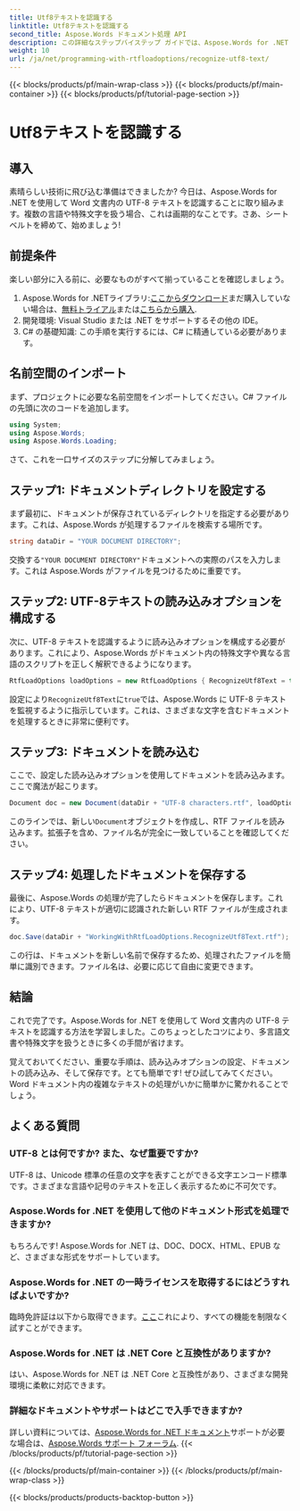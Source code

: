 ```yaml
---
title: Utf8テキストを認識する
linktitle: Utf8テキストを認識する
second_title: Aspose.Words ドキュメント処理 API
description: この詳細なステップバイステップ ガイドでは、Aspose.Words for .NET を使用して Word 文書内の UTF-8 テキストを認識する方法を学習します。
weight: 10
url: /ja/net/programming-with-rtfloadoptions/recognize-utf8-text/
---
```


{{< blocks/products/pf/main-wrap-class >}}
{{< blocks/products/pf/main-container >}}
{{< blocks/products/pf/tutorial-page-section >}}

# Utf8テキストを認識する

## 導入

素晴らしい技術に飛び込む準備はできましたか? 今日は、Aspose.Words for .NET を使用して Word 文書内の UTF-8 テキストを認識することに取り組みます。複数の言語や特殊文字を扱う場合、これは画期的なことです。さあ、シートベルトを締めて、始めましょう!

## 前提条件

楽しい部分に入る前に、必要なものがすべて揃っていることを確認しましょう。

1.  Aspose.Words for .NETライブラリ:[ここからダウンロード](https://releases.aspose.com/words/net/)まだ購入していない場合は、[無料トライアル](https://releases.aspose.com/)または[こちらから購入](https://purchase.aspose.com/buy).
2. 開発環境: Visual Studio または .NET をサポートするその他の IDE。
3. C# の基礎知識: この手順を実行するには、C# に精通している必要があります。

## 名前空間のインポート

まず、プロジェクトに必要な名前空間をインポートしてください。C# ファイルの先頭に次のコードを追加します。

```csharp
using System;
using Aspose.Words;
using Aspose.Words.Loading;
```

さて、これを一口サイズのステップに分解してみましょう。

## ステップ1: ドキュメントディレクトリを設定する

まず最初に、ドキュメントが保存されているディレクトリを指定する必要があります。これは、Aspose.Words が処理するファイルを検索する場所です。

```csharp
string dataDir = "YOUR DOCUMENT DIRECTORY";
```

交換する`"YOUR DOCUMENT DIRECTORY"`ドキュメントへの実際のパスを入力します。これは Aspose.Words がファイルを見つけるために重要です。

## ステップ2: UTF-8テキストの読み込みオプションを構成する

次に、UTF-8 テキストを認識するように読み込みオプションを構成する必要があります。これにより、Aspose.Words がドキュメント内の特殊文字や異なる言語のスクリプトを正しく解釈できるようになります。

```csharp
RtfLoadOptions loadOptions = new RtfLoadOptions { RecognizeUtf8Text = true };
```

設定により`RecognizeUtf8Text`に`true`では、Aspose.Words に UTF-8 テキストを監視するように指示しています。これは、さまざまな文字を含むドキュメントを処理するときに非常に便利です。

## ステップ3: ドキュメントを読み込む

ここで、設定した読み込みオプションを使用してドキュメントを読み込みます。ここで魔法が起こります。

```csharp
Document doc = new Document(dataDir + "UTF-8 characters.rtf", loadOptions);
```

このラインでは、新しい`Document`オブジェクトを作成し、RTF ファイルを読み込みます。拡張子を含め、ファイル名が完全に一致していることを確認してください。

## ステップ4: 処理したドキュメントを保存する

最後に、Aspose.Words の処理が完了したらドキュメントを保存します。これにより、UTF-8 テキストが適切に認識された新しい RTF ファイルが生成されます。

```csharp
doc.Save(dataDir + "WorkingWithRtfLoadOptions.RecognizeUtf8Text.rtf");
```

この行は、ドキュメントを新しい名前で保存するため、処理されたファイルを簡単に識別できます。ファイル名は、必要に応じて自由に変更できます。

## 結論

これで完了です。Aspose.Words for .NET を使用して Word 文書内の UTF-8 テキストを認識する方法を学習しました。このちょっとしたコツにより、多言語文書や特殊文字を扱うときに多くの手間が省けます。

覚えておいてください、重要な手順は、読み込みオプションの設定、ドキュメントの読み込み、そして保存です。とても簡単です! ぜひ試してみてください。Word ドキュメント内の複雑なテキストの処理がいかに簡単かに驚かれることでしょう。

## よくある質問

### UTF-8 とは何ですか? また、なぜ重要ですか?

UTF-8 は、Unicode 標準の任意の文字を表すことができる文字エンコード標準です。さまざまな言語や記号のテキストを正しく表示するために不可欠です。

### Aspose.Words for .NET を使用して他のドキュメント形式を処理できますか?

もちろんです! Aspose.Words for .NET は、DOC、DOCX、HTML、EPUB など、さまざまな形式をサポートしています。

### Aspose.Words for .NET の一時ライセンスを取得するにはどうすればよいですか?

臨時免許証は以下から取得できます。[ここ](https://purchase.aspose.com/temporary-license/)これにより、すべての機能を制限なく試すことができます。

### Aspose.Words for .NET は .NET Core と互換性がありますか?

はい、Aspose.Words for .NET は .NET Core と互換性があり、さまざまな開発環境に柔軟に対応できます。

### 詳細なドキュメントやサポートはどこで入手できますか?

詳しい資料については、[Aspose.Words for .NET ドキュメント](https://reference.aspose.com/words/net/)サポートが必要な場合は、[Aspose.Words サポート フォーラム](https://forum.aspose.com/c/words/8).
{{< /blocks/products/pf/tutorial-page-section >}}

{{< /blocks/products/pf/main-container >}}
{{< /blocks/products/pf/main-wrap-class >}}

{{< blocks/products/products-backtop-button >}}
